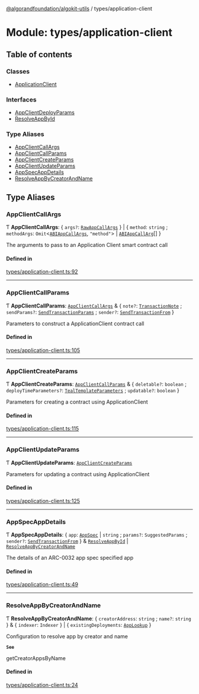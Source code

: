 [@algorandfoundation/algokit-utils](../README.md) / types/application-client

# Module: types/application-client

## Table of contents

### Classes

- [ApplicationClient](../classes/types_application_client.ApplicationClient.md)

### Interfaces

- [AppClientDeployParams](../interfaces/types_application_client.AppClientDeployParams.md)
- [ResolveAppById](../interfaces/types_application_client.ResolveAppById.md)

### Type Aliases

- [AppClientCallArgs](types_application_client.md#appclientcallargs)
- [AppClientCallParams](types_application_client.md#appclientcallparams)
- [AppClientCreateParams](types_application_client.md#appclientcreateparams)
- [AppClientUpdateParams](types_application_client.md#appclientupdateparams)
- [AppSpecAppDetails](types_application_client.md#appspecappdetails)
- [ResolveAppByCreatorAndName](types_application_client.md#resolveappbycreatorandname)

## Type Aliases

### AppClientCallArgs

Ƭ **AppClientCallArgs**: { `args?`: [`RawAppCallArgs`](../interfaces/types_app.RawAppCallArgs.md)  } \| { `method`: `string` ; `methodArgs`: `Omit`<[`ABIAppCallArgs`](../interfaces/types_app.ABIAppCallArgs.md), ``"method"``\> \| [`ABIAppCallArg`](types_app.md#abiappcallarg)[]  }

The arguments to pass to an Application Client smart contract call

#### Defined in

[types/application-client.ts:92](https://github.com/algorandfoundation/algokit-utils-ts/blob/main/src/types/application-client.ts#L92)

___

### AppClientCallParams

Ƭ **AppClientCallParams**: [`AppClientCallArgs`](types_application_client.md#appclientcallargs) & { `note?`: [`TransactionNote`](types_transaction.md#transactionnote) ; `sendParams?`: [`SendTransactionParams`](../interfaces/types_transaction.SendTransactionParams.md) ; `sender?`: [`SendTransactionFrom`](types_transaction.md#sendtransactionfrom)  }

Parameters to construct a ApplicationClient contract call

#### Defined in

[types/application-client.ts:105](https://github.com/algorandfoundation/algokit-utils-ts/blob/main/src/types/application-client.ts#L105)

___

### AppClientCreateParams

Ƭ **AppClientCreateParams**: [`AppClientCallParams`](types_application_client.md#appclientcallparams) & { `deletable?`: `boolean` ; `deployTimeParameters?`: [`TealTemplateParameters`](../interfaces/types_app.TealTemplateParameters.md) ; `updatable?`: `boolean`  }

Parameters for creating a contract using ApplicationClient

#### Defined in

[types/application-client.ts:115](https://github.com/algorandfoundation/algokit-utils-ts/blob/main/src/types/application-client.ts#L115)

___

### AppClientUpdateParams

Ƭ **AppClientUpdateParams**: [`AppClientCreateParams`](types_application_client.md#appclientcreateparams)

Parameters for updating a contract using ApplicationClient

#### Defined in

[types/application-client.ts:125](https://github.com/algorandfoundation/algokit-utils-ts/blob/main/src/types/application-client.ts#L125)

___

### AppSpecAppDetails

Ƭ **AppSpecAppDetails**: { `app`: [`AppSpec`](../interfaces/types_appspec.AppSpec.md) \| `string` ; `params?`: `SuggestedParams` ; `sender?`: [`SendTransactionFrom`](types_transaction.md#sendtransactionfrom)  } & [`ResolveAppById`](../interfaces/types_application_client.ResolveAppById.md) \| [`ResolveAppByCreatorAndName`](types_application_client.md#resolveappbycreatorandname)

The details of an ARC-0032 app spec specified app

#### Defined in

[types/application-client.ts:49](https://github.com/algorandfoundation/algokit-utils-ts/blob/main/src/types/application-client.ts#L49)

___

### ResolveAppByCreatorAndName

Ƭ **ResolveAppByCreatorAndName**: { `creatorAddress`: `string` ; `name?`: `string`  } & { `indexer`: `Indexer`  } \| { `existingDeployments`: [`AppLookup`](../interfaces/types_app.AppLookup.md)  }

Configuration to resolve app by creator and name

**`See`**

getCreatorAppsByName

#### Defined in

[types/application-client.ts:24](https://github.com/algorandfoundation/algokit-utils-ts/blob/main/src/types/application-client.ts#L24)
